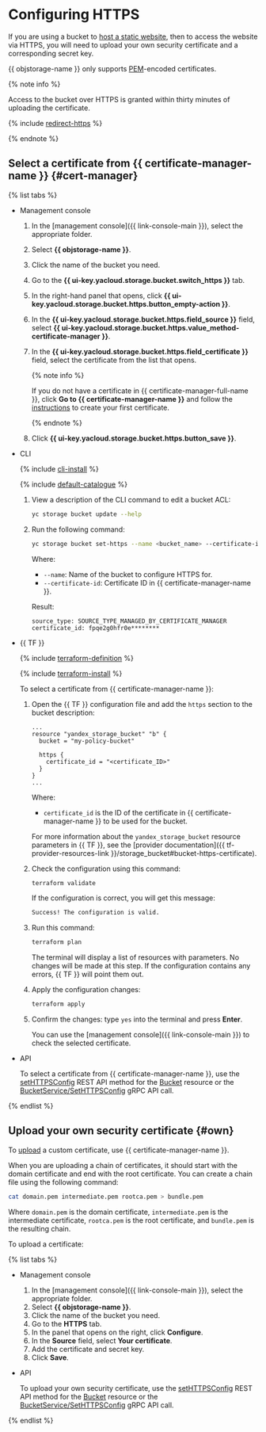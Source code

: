 # Configuring HTTPS

If you are using a bucket to [host a static website](../../concepts/hosting.md), then to access the website via HTTPS, you will need to upload your own security certificate and a corresponding secret key.

{{ objstorage-name }} only supports [PEM](https://en.wikipedia.org/wiki/Privacy-Enhanced_Mail)-encoded certificates.

{% note info %}

Access to the bucket over HTTPS is granted within thirty minutes of uploading the certificate.

{% include [redirect-https](../../../_includes/storage/redirect-https.md) %}

{% endnote %}

## Select a certificate from {{ certificate-manager-name }} {#cert-manager}

{% list tabs %}

- Management console

   1. In the [management console]({{ link-console-main }}), select the appropriate folder.
   1. Select **{{ objstorage-name }}**.
   1. Click the name of the bucket you need.
   1. Go to the **{{ ui-key.yacloud.storage.bucket.switch_https }}** tab.
   1. In the right-hand panel that opens, click **{{ ui-key.yacloud.storage.bucket.https.button_empty-action }}**.
   1. In the **{{ ui-key.yacloud.storage.bucket.https.field_source }}** field, select **{{ ui-key.yacloud.storage.bucket.https.value_method-certificate-manager }}**.
   1. In the **{{ ui-key.yacloud.storage.bucket.https.field_certificate }}** field, select the certificate from the list that opens.

      {% note info %}

      If you do not have a certificate in {{ certificate-manager-full-name }}, click **Go to {{ certificate-manager-name }}** and follow the [instructions](../../../certificate-manager/quickstart/index.md) to create your first certificate.

      {% endnote %}

   1. Click **{{ ui-key.yacloud.storage.bucket.https.button_save }}**.

- CLI

  {% include [cli-install](../../../_includes/cli-install.md) %}

  {% include [default-catalogue](../../../_includes/default-catalogue.md) %}

  1. View a description of the CLI command to edit a bucket ACL:

     ```bash
     yc storage bucket update --help
     ```

  1. Run the following command:

     ```bash
     yc storage bucket set-https --name <bucket_name> --certificate-id <certificate_ID>
     ```

     Where:
     * `--name`: Name of the bucket to configure HTTPS for.
     * `--certificate-id`: Certificate ID in {{ certificate-manager-name }}.

     Result:

     ```text
     source_type: SOURCE_TYPE_MANAGED_BY_CERTIFICATE_MANAGER
     certificate_id: fpqe2g0hfr0e********
     ```

- {{ TF }}

   {% include [terraform-definition](../../../_tutorials/terraform-definition.md) %}

   
   {% include [terraform-install](../../../_includes/terraform-install.md) %}


   To select a certificate from {{ certificate-manager-name }}:

   1. Open the {{ TF }} configuration file and add the `https` section to the bucket description:

      ```hcl
      ...
      resource "yandex_storage_bucket" "b" {
        bucket = "my-policy-bucket"

        https {
          certificate_id = "<certificate_ID>"
        }
      }
      ...
      ```

      Where:
      * `certificate_id` is the ID of the certificate in {{ certificate-manager-name }} to be used for the bucket.

      For more information about the `yandex_storage_bucket` resource parameters in {{ TF }}, see the [provider documentation]({{ tf-provider-resources-link }}/storage_bucket#bucket-https-certificate).

   1. Check the configuration using this command:

      ```bash
      terraform validate
      ```

      If the configuration is correct, you will get this message:

      ```bash
      Success! The configuration is valid.
      ```

   1. Run this command:

      ```bash
      terraform plan
      ```

      The terminal will display a list of resources with parameters. No changes will be made at this step. If the configuration contains any errors, {{ TF }} will point them out.

   1. Apply the configuration changes:

      ```bash
      terraform apply
      ```

   1. Confirm the changes: type `yes` into the terminal and press **Enter**.

      You can use the [management console]({{ link-console-main }}) to check the selected certificate.

- API

   To select a certificate from {{ certificate-manager-name }}, use the [setHTTPSConfig](../../api-ref/Bucket/setHTTPSConfig.md) REST API method for the [Bucket](../../api-ref/Bucket/index.md) resource or the [BucketService/SetHTTPSConfig](../../api-ref/grpc/bucket_service.md#SetHTTPSConfig) gRPC API call.

{% endlist %}

## Upload your own security certificate {#own}

To [upload](../../../certificate-manager/operations/import/cert-create.md) a custom certificate, use {{ certificate-manager-name }}.

When you are uploading a chain of certificates, it should start with the domain certificate and end with the root certificate. You can create a chain file using the following command:

```bash
cat domain.pem intermediate.pem rootca.pem > bundle.pem
```

Where `domain.pem` is the domain certificate, `intermediate.pem` is the intermediate certificate, `rootca.pem` is the root certificate, and `bundle.pem` is the resulting chain.

To upload a certificate:

{% list tabs %}

- Management console

   1. In the [management console]({{ link-console-main }}), select the appropriate folder.
   1. Select **{{ objstorage-name }}**.
   1. Click the name of the bucket you need.
   1. Go to the **HTTPS** tab.
   1. In the panel that opens on the right, click **Configure**.
   1. In the **Source** field, select **Your certificate**.
   1. Add the certificate and secret key.
   1. Click **Save**.

- API

   To upload your own security certificate, use the [setHTTPSConfig](../../api-ref/Bucket/setHTTPSConfig.md) REST API method for the [Bucket](../../api-ref/Bucket/index.md) resource or the [BucketService/SetHTTPSConfig](../../api-ref/grpc/bucket_service.md#SetHTTPSConfig) gRPC API call.

{% endlist %}